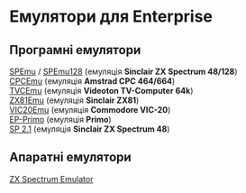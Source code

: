 # Емулятори для Enterprise

## Програмні емулятори
[SPEmu](se-spemu.md) / [SPEmu128](se-spemu.md) (емуляція **Sinclair ZX Spectrum 48/128**)  
[CPCEmu](se-cpcemu.md) (емуляція **Amstrad CPC 464/664**)  
[TVCEmu](se-tvcemu.md) (емуляція **Videoton TV-Computer 64k**)  
[ZX81Emu](se-zx81emu.md) (емуляція **Sinclair ZX81**)  
[VIC20Emu](se-vic20emu.md) (емуляція **Commodore VIC-20**)  
[EP-Primo](se-primo.md) (емуляція **Primo**)  
[SP 2.1](se-sp2.md) (емуляція **Sinclair ZX Spectrum 48**)  


## Апаратні емулятори
[ZX Spectrum Emulator](../hardware/he-zxemu.md)  
